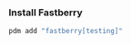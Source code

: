 ### Install **Fastberry**

```sh
pdm add "fastberry[testing]"
```

<div id="terminal-getting-started-3" data-termynal></div>
